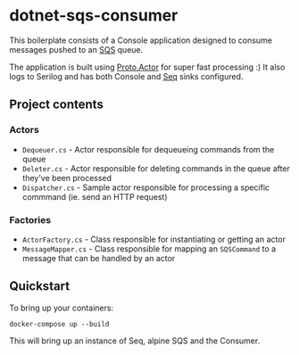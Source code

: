 # dotnet-sqs-consumer

This boilerplate consists of a Console application designed to consume messages pushed to an [SQS](https://aws.amazon.com/sqs/) queue.

The application is built using [Proto.Actor](https://github.com/AsynkronIT/protoactor-dotnet) for super fast processing :)
It also logs to Serilog and has both Console and [Seq](http://getseq.net) sinks configured.


## Project contents

### Actors

- `Dequeuer.cs` - Actor responsible for dequeueing commands from the queue
- `Deleter.cs` - Actor responsible for deleting commands in the queue after they've been processed
- `Dispatcher.cs` - Sample actor responsible for processing a specific commmand (ie. send an HTTP request)

### Factories
- `ActorFactory.cs` - Class responsible for instantiating or getting an actor
- `MessageMapper.cs` - Class responsible for mapping an `SQSCommand` to a message that can be handled by an actor

## Quickstart

To bring up your containers:

```
docker-compose up --build
```

This will bring up an instance of Seq, alpine SQS and the Consumer.
